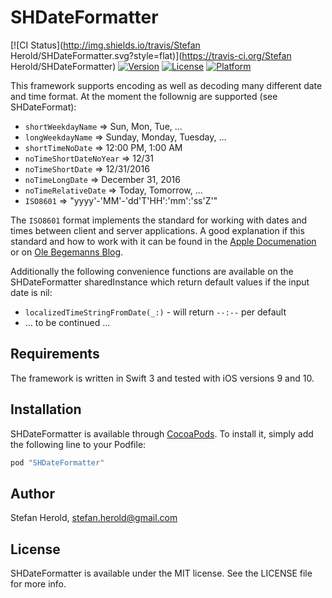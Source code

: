 # SHDateFormatter

[![CI Status](http://img.shields.io/travis/Stefan Herold/SHDateFormatter.svg?style=flat)](https://travis-ci.org/Stefan Herold/SHDateFormatter)
[![Version](https://img.shields.io/cocoapods/v/SHDateFormatter.svg?style=flat)](http://cocoapods.org/pods/SHDateFormatter)
[![License](https://img.shields.io/cocoapods/l/SHDateFormatter.svg?style=flat)](http://cocoapods.org/pods/SHDateFormatter)
[![Platform](https://img.shields.io/cocoapods/p/SHDateFormatter.svg?style=flat)](http://cocoapods.org/pods/SHDateFormatter)

This framework supports encoding as well as decoding many different date and time format. At the moment the follownig are supported (see SHDateFormat): 

* `shortWeekdayName`       => Sun, Mon, Tue, ...
* `longWeekdayName`        => Sunday, Monday, Tuesday, ...
* `shortTimeNoDate`        => 12:00 PM, 1:00 AM
* `noTimeShortDateNoYear`  => 12/31
* `noTimeShortDate`        => 12/31/2016
* `noTimeLongDate`         => December 31, 2016
* `noTimeRelativeDate`     => Today, Tomorrow, ...
* `ISO8601`                => "yyyy'-'MM'-'dd'T'HH':'mm':'ss'Z'"

The `ISO8601` format implements the standard for working with dates and times between client and server applications. A good explanation if this standard and how to work with it can be found in the [Apple Documenation](https://developer.apple.com/library/ios/qa/qa1480/_index.html) or on [Ole Begemanns Blog](http://oleb.net/blog/2011/11/working-with-date-and-time-in-cocoa-part-2/).

Additionally the following convenience functions are available on the SHDateFormatter sharedInstance which return default values if the input date is nil:
* `localizedTimeStringFromDate(_:)` - will return `--:--` per default
* ... to be continued ...

## Requirements

The framework is written in Swift 3 and tested with iOS versions 9 and 10.

## Installation

SHDateFormatter is available through [CocoaPods](http://cocoapods.org). To install
it, simply add the following line to your Podfile:

```ruby
pod "SHDateFormatter"
```

## Author

Stefan Herold, stefan.herold@gmail.com

## License

SHDateFormatter is available under the MIT license. See the LICENSE file for more info.

